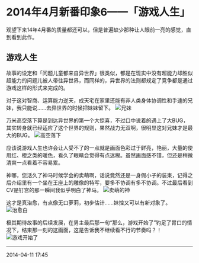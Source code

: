# 2014年4月新番印象6——「游戏人生」

观望下来14年4月番的质量都还可以，但是普遍缺少那种让人眼前一亮的感觉，直到看到此作。

## 游戏人生

故事的设定和「问题儿童都来自异世界」很类似，都是在现实中没有超能力却胜似超能力的问题儿被人带往异世界，而同样的，异世界的法则都规定了竞争都是通过游戏这样的形式来完成的。

对于这对智商、运算能力逆天，成天宅在家里还能有非人类身体协调性和手速的兄妹，我只能说……去异世界的时候把妹妹留下。
![兄妹][01]

万米高空落下算是到达异世界的第一个大惊喜，不过口中说着的遇上了大BUG，其实转身就已经适应了这个世界的规则，果然战力无双啊，很明显这对兄妹才是最大的BUG。
![高空落下][02]

应该说游戏人生也许会让人受不了的一点就是画面色彩过于鲜亮，艳丽，大量的使用红、橙之类的暖色，看久了眼睛会觉得有点迷糊。虽然画面感不错，但还是稍微清爽一点看着不容易累。

神哪，您活久了神马时候学会的卖萌啊，话说竟然还是一身假小子的装束，记得之后介绍里有一个坐在王座上的雕像的特写，要多不协调有多不协调。不过最后看到CV是钉宫的那一瞬间我似乎明白了神马。
![卖萌的神][03]

这才是真治愈，有点像无口萝莉，初步估计……妹控又可以有新对象了。
![治愈白][04]

极其期待故事的后续发展，在男主最后那一句“那么，游戏开始了”钓足了胃口的情况下，结束那一刻的这画面，这是告诉我不继续看不行的节奏吗？！
![游戏开始了][05]

  [01]: http://tennsinn.github.io/img/blog/01/12-01.jpg
  [02]: http://tennsinn.github.io/img/blog/01/12-02.jpg
  [03]: http://tennsinn.github.io/img/blog/01/12-03.jpg
  [04]: http://tennsinn.github.io/img/blog/01/12-04.jpg
  [05]: http://tennsinn.github.io/img/blog/01/12-05.jpg

----------

2014-04-11 17:45